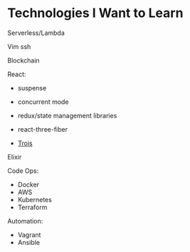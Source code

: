 # Technologies I Want to Learn

Serverless/Lambda

Vim
ssh

Blockchain

React:
  - suspense
  - concurrent mode
  - redux/state management libraries
  - react-three-fiber

- [Trois](https://github.com/troisjs/trois)

Elixir

Code Ops:
  - Docker
  - AWS
  - Kubernetes
  - Terraform

Automation:
  - Vagrant
  - Ansible